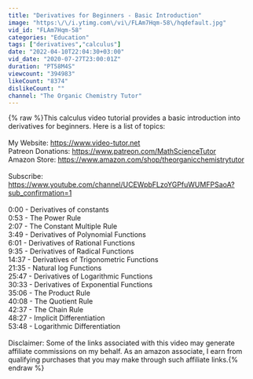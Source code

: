 ```yaml
---
title: "Derivatives for Beginners - Basic Introduction"
image: "https:\/\/i.ytimg.com\/vi\/FLAm7Hqm-58\/hqdefault.jpg"
vid_id: "FLAm7Hqm-58"
categories: "Education"
tags: ["derivatives","calculus"]
date: "2022-04-10T22:04:30+03:00"
vid_date: "2020-07-27T23:00:01Z"
duration: "PT58M4S"
viewcount: "394983"
likeCount: "8374"
dislikeCount: ""
channel: "The Organic Chemistry Tutor"
---
```

{% raw %}This calculus video tutorial provides a basic introduction into derivatives for beginners.  Here is a list of topics:<br /><br />My Website:  <a rel="nofollow" target="blank" href="https://www.video-tutor.net">https://www.video-tutor.net</a><br />Patreon Donations:  <a rel="nofollow" target="blank" href="https://www.patreon.com/MathScienceTutor">https://www.patreon.com/MathScienceTutor</a><br />Amazon Store:  <a rel="nofollow" target="blank" href="https://www.amazon.com/shop/theorganicchemistrytutor">https://www.amazon.com/shop/theorganicchemistrytutor</a><br /><br />Subscribe:<br /><a rel="nofollow" target="blank" href="https://www.youtube.com/channel/UCEWpbFLzoYGPfuWUMFPSaoA?sub_confirmation=1">https://www.youtube.com/channel/UCEWpbFLzoYGPfuWUMFPSaoA?sub_confirmation=1</a><br /><br />0:00 - Derivatives of constants<br />0:53 - The Power Rule<br />2:07 - The Constant Multiple Rule<br />3:49 - Derivatives of Polynomial Functions<br />6:01 - Derivatives of Rational Functions<br />9:35 - Derivatives of Radical Functions<br />14:37 - Derivatives of Trigonometric Functions<br />21:35 - Natural log Functions<br />25:47 - Derivatives of Logarithmic Functions<br />30:33 - Derivatives of Exponential Functions<br />35:06 - The Product Rule<br />40:08 - The Quotient Rule<br />42:37 - The Chain Rule<br />48:27 - Implicit Differentiation<br />53:48 - Logarithmic Differentiation<br /><br />Disclaimer:  Some of the links associated with this video may generate affiliate commissions on my behalf.  As an amazon associate, I earn from qualifying purchases that you may make through such affiliate links.{% endraw %}
